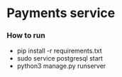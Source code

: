 # Payments service

### How to run
- pip install -r requirements.txt
- sudo service postgresql start
- python3 manage.py runserver